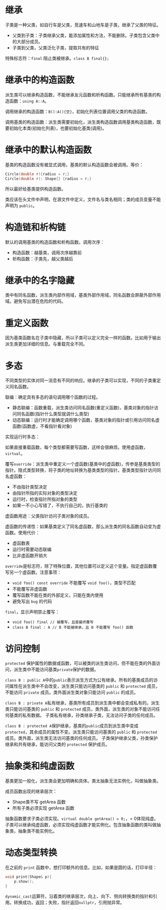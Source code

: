 # 继承

子类是一种父类，如自行车是父类，竞速车和山地车是子类，继承了父类的特征。
- 父类到子类：子类继承父类，能添加属性和方法，不能删除。子类包含父类中的大部分成员。
- 子类到父类，父类泛化子类，提取共有的特征

特殊标志符：`final` 阻止类被继承。`class B final{};`

# 继承中的构造函数

派生类可以继承构造函数，不能继承友元函数和析构函数。只能继承所有基类的构造函数：`using A::A`。

调用继承的构造函数：`B():A(){空}`，初始化列表位置调用父类的构造函数。

调用基类的构造函数：派生类需要初始化，派生类构造函数调用基类构造函数，既要初始化本类(初始化列表)，也要初始化基类(调用)。

# 继承中的默认构造函数

基类的构造函数没有被显式调用，基类的默认构造函数会被调用。等价：
```C++
Circle(double r){radius = r;}
Circle(double r): Shape{} {radius = r;}
```
所以最好给基类提供构造函数。

类应该在头文件中声明，在源文件中定义，文件名与类名相同；类的成员变量不能声明为 `public`。

# 构造链和析构链

默认的调用基类的构造函数和析构函数。调用次序：

- 构造函数：越基类，调用次序越靠前
- 析构函数：子类先，越父类越后

# 继承中的名字隐藏

类中有同名函数，派生类内部作用域，基类外部作用域，同名函数会屏蔽外部作用域。避免写出潜在危险的代码。

# 重定义函数

因为基类函数名在子类中隐藏，所以子类可以定义完全一样的函数。比如用于输出派生类更加详细的信息。与重载完全不同。

# 多态

不同类型的实体对同一消息有不同的响应。继承的子类可以实现，不同的子类重定义同名函数。

联编：确定具有多态的语句调用哪个函数的过程。
- 静态联编：函数重载，派生类访问同名函数(重定义函数)，基类对象的指针访问同名函数(指针什么类型就调什么类型)
- 动态联编：运行时才能确定调用哪个函数，基类对象的指针或引用访问同名虚函数(函数虚，不看指针看对象)

实现运行时多态：

如果直接重载函数，每个类型都需要写函数，这样会很麻烦。使用虚函数，`virtual`。

覆写`override`：派生类中重定义一个虚函数(基类中的虚函数)，传参是基类类型的指针。隐式类型转换，将子类的地址转换为基类类型的指针。基类类型指针访问同名虚函数：

- 不由指针类型决定
- 由指针所指的实际对象的类型决定
- 运行时，检查指针所指对象的类型
- 如果一不小心写错了，不执行自己的，执行基类的

虚函数用途：父类指针访问子类对象的成员。

虚函数的传递性：如果基类定义了同名虚函数，那么派生类的同名函数自动变为虚函数。使用代价：

- 虚函数表
- 运行时需要动态联编
- 比非虚函数开销大

`override`是标志符，除了特殊位置，其他位置可以定义这个变量。指定虚函数覆写另一个虚函数。注意事项：

- `void foo() const override` 不能覆写 `void foo()`，类型不匹配
- 不能覆写非虚函数
- 覆写函数不能在类的外部定义，只能在类内使用
- 避免写出 `bug` 的代码

`final`，显示声明禁止覆写：

- `void foo() final // 被覆写，且是最终覆写`
- `class B final : A // B 不能被继承，且 B 不能覆写 foo() 函数`

# 访问控制

`protected` 保护属性的数据或函数，可以被类的派生类访问，但不能在类的外面访问，派生类中不能访问基类`private`保护的数据。

`class B : public A`中的`public`表示派生方式为公有继承。所有的基类成员的访问属性在派生类中不会改变，派生类只能访问基类的 `public` 和 `protected` 成员，不能访问 `private` 成员。类外面派生类对象只能访问 `public` 的成员。

`class B : private A`私有继承，基类所有成员到派生类中都会变成私有的。派生类只能访问基类的 `public` 和 `protected` 成员，类外面，派生类的对象不能访问任何基类的私有数据。
子类私有继承，孙类继承子类，无法访问子类的任何成员。

`class B : protected A`保护继承，基类的`public`成员到派生类中变成`protected`，其余成员的属性不变。派生类只能访问基类的 `public` 和 `protected` 成员。类外面，派生类无法访问基类的任何成员。
子类保护继承父类，孙类保护继承和共有继承，能访问父类的 `protected` 保护成员。

# 抽象类和纯虚函数

基类更加一般化，派生类会更加明确和具体。类太抽象无法实例化，叫做抽象类。

成员函数出现的继承层次：
- Shape类不写 getArea 函数
- 所有子类必须实现 getArea 函数

抽象函数要求子类必须实现。`virtual double getArea() = 0;`，= 0体现纯虚。子类可以继承纯虚函数，必须实现纯虚函数才能实例化。包含抽象函数的类叫做抽象类，抽象类不能实例化。

# 动态类型转换

在之前的 `print` 函数中，想打印额外的信息。比如，如果是圆的话，打印半径：

```C++
void print(Shape& p){
    p.show();
}
```

`dynamic_cast`运算符，沿着类的继承层次，向上、向下、侧向转换类的指针和引用。转换成功，返回；失败，指针返回`nullptr`，引用抛异常。
